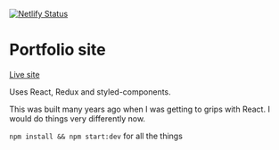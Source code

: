 [![Netlify Status](https://api.netlify.com/api/v1/badges/cb91fd2f-c86d-42c6-898d-a3cdfb3cab90/deploy-status)](https://app.netlify.com/sites/tbp-portfolio/deploys)

# Portfolio site

<a href="http://tonybarnes.me">Live site</a>

Uses React, Redux and styled-components.

This was built many years ago when I was getting to grips with React. I would do things very differently now.

`npm install && npm start:dev` for all the things
